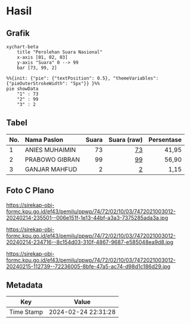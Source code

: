# Hasil

## Grafik

```mermaid
xychart-beta
    title "Perolehan Suara Nasional"
    x-axis [01, 02, 03]
    y-axis "Suara" 0 --> 99
    bar [73, 99, 2]
```

```mermaid
%%{init: {"pie": {"textPosition": 0.5}, "themeVariables": {"pieOuterStrokeWidth": "5px"}} }%%
pie showData
    "1" : 73
    "2" : 99
    "3" : 2
```

## Tabel

| No. | Nama Paslon    | Suara | Suara (raw) | Persentase |
|:--- |:-------------- | -----:| -----------:| ----------:|
| 1   | ANIES MUHAIMIN | 73    | [73][p-1]   | 41,95      |
| 2   | PRABOWO GIBRAN | 99    | [99][p-2]   | 56,90      |
| 3   | GANJAR MAHFUD  | 2     | [2][p-3]    | 1,15       |


[p-1]: https://github.com/gigit-pemilu/pemilu-2024/blob/main/pilpres/hitung-suara/sub/74-sulawesi-tenggara/sub/72-kota-bau-bau/sub/02-wolio/sub/1003-bataraguru/sub/012-tps/sub/paslon-1.txt
[p-2]: https://github.com/gigit-pemilu/pemilu-2024/blob/main/pilpres/hitung-suara/sub/74-sulawesi-tenggara/sub/72-kota-bau-bau/sub/02-wolio/sub/1003-bataraguru/sub/012-tps/sub/paslon-2.txt
[p-3]: https://github.com/gigit-pemilu/pemilu-2024/blob/main/pilpres/hitung-suara/sub/74-sulawesi-tenggara/sub/72-kota-bau-bau/sub/02-wolio/sub/1003-bataraguru/sub/012-tps/sub/paslon-3.txt

## Foto C Plano

https://sirekap-obj-formc.kpu.go.id/ef43/pemilu/ppwp/74/72/02/10/03/7472021003012-20240214-235501--006e151f-1e13-44bf-a3a3-7375285ada3a.jpg

https://sirekap-obj-formc.kpu.go.id/ef43/pemilu/ppwp/74/72/02/10/03/7472021003012-20240214-234716--8c154d03-310f-4867-9687-e585048ea9d8.jpg

https://sirekap-obj-formc.kpu.go.id/ef43/pemilu/ppwp/74/72/02/10/03/7472021003012-20240215-112739--72236005-8bfe-47a5-ac74-d98d1c186d29.jpg


## Metadata

| Key        | Value               |
| ---------- | ------------------- |
| Time Stamp | 2024-02-24 22:31:28 |



